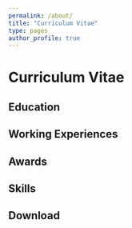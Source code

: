 ```yaml
---
permalink: /about/
title: "Curriculum Vitae"
type: pages
author_profile: true
---
```

# Curriculum Vitae
## Education


## Working Experiences


## Awards



## Skills



## Download
